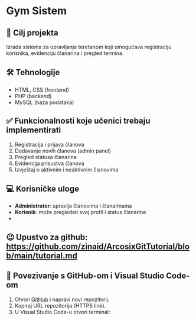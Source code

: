 # Gym Sistem

## 🎯 Cilj projekta
Izrada sistema za upravljanje teretanom koji omogućava registraciju korisnika, evidenciju članarina i pregled termina.

## 🛠️ Tehnologije
- HTML, CSS (frontend)
- PHP (backend)
- MySQL (baza podataka)

## ✅ Funkcionalnosti koje učenici trebaju implementirati
1. Registracija i prijava članova
2. Dodavanje novih članova (admin panel)
3. Pregled statusa članarina
4. Evidencija prisustva članova
5. Izvještaj o aktivnim i neaktivnim članovima

## 💻 Korisničke uloge
- **Administrator**: upravlja članovima i članarinama
- **Korisnik**: može pregledati svoj profil i status članarine
- 
## 😉 Upustvo za github: https://github.com/zinaid/ArcosixGitTutorial/blob/main/tutorial.md
  
## 🔗 Povezivanje s GitHub-om i Visual Studio Code-om
1. Otvori [GitHub](https://github.com/) i napravi novi repozitorij.
2. Kopiraj URL repozitorija (HTTPS link).
3. U Visual Studio Code-u otvori terminal:
